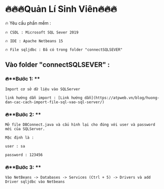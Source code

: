 # 🔥🔥🔥Quản Lí Sinh Viên🔥🔥🔥
🔥 Yêu cầu phần mềm :

	🔥 CSDL : Microsoft SQL Sever 2019

	🔥 IDE : Apache Netbeans 15

	🔥 File sqljdbc : Đã có trong folder "connectSQLSEVER"

## **Vào folder "connectSQLSEVER" :**

### 🔥**Bước 1: **
	Import cơ sở dữ liệu vào SQLServer

	link hướng dẫn import : [Link hướng dẫn](https://atpweb.vn/blog/huong-dan-cac-cach-import-file-sql-vao-sql-server/)

### 🔥**Bước 2: **
	Mở file DBConnect.java và cấu hình lại cho đúng với user và password mới của SQLServer.

	Mặc định là : 
	
	user : sa
	
	password : 123456

### 🔥**Bước 3: **
	Vào NetBeans -> Databases -> Services (Ctrl + 5) -> Drivers và add Driver sqljdbc vào Netbeans
